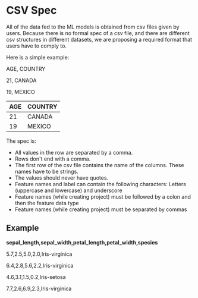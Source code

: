 # CSV Spec

All of the data fed to the ML models is obtained from csv files given by users. Because there is no formal spec of a csv file, and there are different csv structures in different datasets, we are proposing a required format that users have to comply to.

Here is a simple example:

AGE, COUNTRY

21, CANADA

19, MEXICO

|AGE  | COUNTRY |
|--|--|
| 21 | CANADA  |
| 19 | MEXICO |

The spec is:

 - All values in the row are separated by a comma.
 - Rows don't end with a comma.
 - The first row of the csv file contains the name of the columns. These names have to be strings.
 - The values should never have quotes.
 - Feature names and label can contain the following characters: Letters (uppercase and lowercase) and underscore
 - Feature names (while creating project) must be followed by a colon and then the feature data type
 - Feature names (while creating project) must be separated by commas

## Example
**sepal_length,sepal_width,petal_length,petal_width,species**

5.7,2.5,5.0,2.0,Iris-virginica

6.4,2.8,5.6,2.2,Iris-virginica

4.6,3.1,1.5,0.2,Iris-setosa

7.7,2.6,6.9,2.3,Iris-virginica
